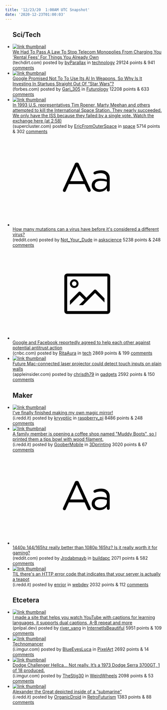 ```yaml
---
title: '12/23/20  1:00AM UTC Snapshot'
date: '2020-12-23T01:00:03'
---
```

<ul>
<h2>Sci/Tech</h2>

<li><a href='https://www.techdirt.com/articles/20201221/07075845926/we-had-to-pass-law-to-stop-telecom-monopolies-charging-you-rental-fees-things-you-already-own.shtml'><img src='https://b.thumbs.redditmedia.com/o7tNHbjq-9X9vBB9iuHtM22zS9K0TRxzU11GMjfilCc.jpg' alt='link thumbnail'></a><div><div class='linkTitle'><a href='https://www.techdirt.com/articles/20201221/07075845926/we-had-to-pass-law-to-stop-telecom-monopolies-charging-you-rental-fees-things-you-already-own.shtml'>We Had To Pass A Law To Stop Telecom Monopolies From Charging You 'Rental Fees' For Things You Already Own</a></div>(techdirt.com) posted by <a href='https://www.reddit.com/user/byParallax'>byParallax</a> in <a href='https://www.reddit.com/r/technology'>technology</a> 29124 points & 941 <a href='https://www.reddit.com/r/technology/comments/ki6vko/we_had_to_pass_a_law_to_stop_telecom_monopolies/'>comments</a></div></li>

<li><a href='https://www.forbes.com/sites/thomasbrewster/2020/12/22/google-promised-not-to-use-its-ai-in-weapons-so-why-is-alphabet-investing-in-ai-satellite-startups-with-military-contracts/?sh=515c4fc77595'><img src='https://b.thumbs.redditmedia.com/v92XAsuZsF3oAOe8ujIyC_eS7IXvmW9P6Ez6LqTSIuA.jpg' alt='link thumbnail'></a><div><div class='linkTitle'><a href='https://www.forbes.com/sites/thomasbrewster/2020/12/22/google-promised-not-to-use-its-ai-in-weapons-so-why-is-alphabet-investing-in-ai-satellite-startups-with-military-contracts/?sh=515c4fc77595'>Google Promised Not To To Use Its AI In Weapons, So Why Is It Investing In Startups Straight Out Of “Star Wars”?</a></div>(forbes.com) posted by <a href='https://www.reddit.com/user/Gari_305'>Gari_305</a> in <a href='https://www.reddit.com/r/Futurology'>Futurology</a> 12208 points & 633 <a href='https://www.reddit.com/r/Futurology/comments/ki4gek/google_promised_not_to_to_use_its_ai_in_weapons/'>comments</a></div></li>

<li><a href='https://www.supercluster.com/editorial/the-station'><img src='https://b.thumbs.redditmedia.com/M1ZlMmfcCFa69IYy1iEpvnFFi1Xxf_JusKFOdYoEgZs.jpg' alt='link thumbnail'></a><div><div class='linkTitle'><a href='https://www.supercluster.com/editorial/the-station'>In 1993 U.S. representatives Tim Roener, Marty Meehan and others attempted to kill the International Space Station. They nearly succeeded. We only have the ISS because they failed by a single vote. Watch the exchange here (at 2:58)</a></div>(supercluster.com) posted by <a href='https://www.reddit.com/user/EricFromOuterSpace'>EricFromOuterSpace</a> in <a href='https://www.reddit.com/r/space'>space</a> 5714 points & 302 <a href='https://www.reddit.com/r/space/comments/kicdra/in_1993_us_representatives_tim_roener_marty/'>comments</a></div></li>

<li><a href='https://www.reddit.com/r/askscience/comments/ki3lld/how_many_mutations_can_a_virus_have_before_its/'><svg version='1.1' viewBox='-34 -12 104 64' preserveAspectRatio='xMidYMid slice' xmlns='http://www.w3.org/2000/svg' xmlns:xlink='http://www.w3.org/1999/xlink'>
    <title>text link thumbnail</title>
    <path d='M12.19,8.84a1.45,1.45,0,0,0-1.4-1h-.12a1.46,1.46,0,0,0-1.42,1L1.14,26.56a1.29,1.29,0,0,0-.14.59,1,1,0,0,0,1,1,1.12,1.12,0,0,0,1.08-.77l2.08-4.65h11l2.08,4.59a1.24,1.24,0,0,0,1.12.83,1.08,1.08,0,0,0,1.08-1.08,1.64,1.64,0,0,0-.14-.57ZM6.08,20.71l4.59-10.22,4.6,10.22Z'>
    </path>
    <path d='M32.24,14.78A6.35,6.35,0,0,0,27.6,13.2a11.36,11.36,0,0,0-4.7,1,1,1,0,0,0-.58.89,1,1,0,0,0,.94.92,1.23,1.23,0,0,0,.39-.08,8.87,8.87,0,0,1,3.72-.81c2.7,0,4.28,1.33,4.28,3.92v.5a15.29,15.29,0,0,0-4.42-.61c-3.64,0-6.14,1.61-6.14,4.64v.05c0,2.95,2.7,4.48,5.37,4.48a6.29,6.29,0,0,0,5.19-2.48V26.9a1,1,0,0,0,1,1,1,1,0,0,0,1-1.06V19A5.71,5.71,0,0,0,32.24,14.78Zm-.56,7.7c0,2.28-2.17,3.89-4.81,3.89-1.94,0-3.61-1.06-3.61-2.86v-.06c0-1.8,1.5-3,4.2-3a15.2,15.2,0,0,1,4.22.61Z'>
    </path>
    </svg></a><div><div class='linkTitle'><a href='https://www.reddit.com/r/askscience/comments/ki3lld/how_many_mutations_can_a_virus_have_before_its/'>How many mutations can a virus have before it's considered a different virus?</a></div>(reddit.com) posted by <a href='https://www.reddit.com/user/Not_Your_Dude'>Not_Your_Dude</a> in <a href='https://www.reddit.com/r/askscience'>askscience</a> 5238 points & 248 <a href='https://www.reddit.com/r/askscience/comments/ki3lld/how_many_mutations_can_a_virus_have_before_its/'>comments</a></div></li>

<li><a href='https://www.cnbc.com/2020/12/22/google-facebook-agreed-to-team-up-in-antitrust-investigation.html'><svg version='1.1' viewBox='-34 -14 104 64' preserveAspectRatio='xMidYMid meet' xmlns='http://www.w3.org/2000/svg' xmlns:xlink='http://www.w3.org/1999/xlink'>
    <title>link thumbnail</title>
    <path d='M32,4H4A2,2,0,0,0,2,6V30a2,2,0,0,0,2,2H32a2,2,0,0,0,2-2V6A2,2,0,0,0,32,4ZM4,30V6H32V30Z'></path>
    <path d='M8.92,14a3,3,0,1,0-3-3A3,3,0,0,0,8.92,14Zm0-4.6A1.6,1.6,0,1,1,7.33,11,1.6,1.6,0,0,1,8.92,9.41Z'></path>
    <path d='M22.78,15.37l-5.4,5.4-4-4a1,1,0,0,0-1.41,0L5.92,22.9v2.83l6.79-6.79L16,22.18l-3.75,3.75H15l8.45-8.45L30,24V21.18l-5.81-5.81A1,1,0,0,0,22.78,15.37Z'></path>
    </svg></a><div><div class='linkTitle'><a href='https://www.cnbc.com/2020/12/22/google-facebook-agreed-to-team-up-in-antitrust-investigation.html'>Google and Facebook reportedly agreed to help each other against potential antitrust action</a></div>(cnbc.com) posted by <a href='https://www.reddit.com/user/RitaAura'>RitaAura</a> in <a href='https://www.reddit.com/r/tech'>tech</a> 2869 points & 199 <a href='https://www.reddit.com/r/tech/comments/ki3hbj/google_and_facebook_reportedly_agreed_to_help/'>comments</a></div></li>

<li><a href='https://appleinsider.com/articles/20/12/22/future-mac-connected-laser-projector-could-detect-touch-inputs-on-plain-walls'><img src='https://b.thumbs.redditmedia.com/3fZAn5EVyQ0Ofzc5oEMyOZ9QyMQrnr7pq3sRqwlFcoQ.jpg' alt='link thumbnail'></a><div><div class='linkTitle'><a href='https://appleinsider.com/articles/20/12/22/future-mac-connected-laser-projector-could-detect-touch-inputs-on-plain-walls'>Future Mac-connected laser projector could detect touch inputs on plain walls</a></div>(appleinsider.com) posted by <a href='https://www.reddit.com/user/chrisdh79'>chrisdh79</a> in <a href='https://www.reddit.com/r/gadgets'>gadgets</a> 2592 points & 150 <a href='https://www.reddit.com/r/gadgets/comments/ki81wx/future_macconnected_laser_projector_could_detect/'>comments</a></div></li>

<h2>Maker</h2>

<li><a href='https://i.redd.it/o4qptn481q661.jpg'><img src='https://b.thumbs.redditmedia.com/diI8TzEC78lKHKm_5_so-1BApEJZM6_M077ExaJNFkw.jpg' alt='link thumbnail'></a><div><div class='linkTitle'><a href='https://i.redd.it/o4qptn481q661.jpg'>I've finally finished making my own magic mirror!</a></div>(i.redd.it) posted by <a href='https://www.reddit.com/user/kryyptiic'>kryyptiic</a> in <a href='https://www.reddit.com/r/raspberry_pi'>raspberry_pi</a> 8486 points & 248 <a href='https://www.reddit.com/r/raspberry_pi/comments/ki3bkt/ive_finally_finished_making_my_own_magic_mirror/'>comments</a></div></li>

<li><a href='https://i.redd.it/yq74j0tjoq661.jpg'><img src='https://a.thumbs.redditmedia.com/VpqaMoxnIaViwBio1j9IrwdfQ1mDDBOuQ5C1W4G4zP0.jpg' alt='link thumbnail'></a><div><div class='linkTitle'><a href='https://i.redd.it/yq74j0tjoq661.jpg'>A family member is opening a coffee shop named "Muddy Boots", so I printed them a tips bowl with wood filament.</a></div>(i.redd.it) posted by <a href='https://www.reddit.com/user/GooberMobile'>GooberMobile</a> in <a href='https://www.reddit.com/r/3Dprinting'>3Dprinting</a> 3020 points & 67 <a href='https://www.reddit.com/r/3Dprinting/comments/ki56pn/a_family_member_is_opening_a_coffee_shop_named/'>comments</a></div></li>

<li><a href='https://www.reddit.com/r/buildapc/comments/ki8qom/1440p_144165hz_really_better_than_1080p_165hz_is/'><svg version='1.1' viewBox='-34 -12 104 64' preserveAspectRatio='xMidYMid slice' xmlns='http://www.w3.org/2000/svg' xmlns:xlink='http://www.w3.org/1999/xlink'>
    <title>text link thumbnail</title>
    <path d='M12.19,8.84a1.45,1.45,0,0,0-1.4-1h-.12a1.46,1.46,0,0,0-1.42,1L1.14,26.56a1.29,1.29,0,0,0-.14.59,1,1,0,0,0,1,1,1.12,1.12,0,0,0,1.08-.77l2.08-4.65h11l2.08,4.59a1.24,1.24,0,0,0,1.12.83,1.08,1.08,0,0,0,1.08-1.08,1.64,1.64,0,0,0-.14-.57ZM6.08,20.71l4.59-10.22,4.6,10.22Z'>
    </path>
    <path d='M32.24,14.78A6.35,6.35,0,0,0,27.6,13.2a11.36,11.36,0,0,0-4.7,1,1,1,0,0,0-.58.89,1,1,0,0,0,.94.92,1.23,1.23,0,0,0,.39-.08,8.87,8.87,0,0,1,3.72-.81c2.7,0,4.28,1.33,4.28,3.92v.5a15.29,15.29,0,0,0-4.42-.61c-3.64,0-6.14,1.61-6.14,4.64v.05c0,2.95,2.7,4.48,5.37,4.48a6.29,6.29,0,0,0,5.19-2.48V26.9a1,1,0,0,0,1,1,1,1,0,0,0,1-1.06V19A5.71,5.71,0,0,0,32.24,14.78Zm-.56,7.7c0,2.28-2.17,3.89-4.81,3.89-1.94,0-3.61-1.06-3.61-2.86v-.06c0-1.8,1.5-3,4.2-3a15.2,15.2,0,0,1,4.22.61Z'>
    </path>
    </svg></a><div><div class='linkTitle'><a href='https://www.reddit.com/r/buildapc/comments/ki8qom/1440p_144165hz_really_better_than_1080p_165hz_is/'>1440p 144/165hz really better than 1080p 165hz? Is it really worth it for gaming?</a></div>(reddit.com) posted by <a href='https://www.reddit.com/user/Jrodabmayb'>Jrodabmayb</a> in <a href='https://www.reddit.com/r/buildapc'>buildapc</a> 2071 points & 582 <a href='https://www.reddit.com/r/buildapc/comments/ki8qom/1440p_144165hz_really_better_than_1080p_165hz_is/'>comments</a></div></li>

<li><a href='https://i.redd.it/728aujf8tp661.png'><img src='https://a.thumbs.redditmedia.com/6QIshPYpbIWpvC8o6Dz5E9dih9WOVRgZ1RYiZIvc9L0.jpg' alt='link thumbnail'></a><div><div class='linkTitle'><a href='https://i.redd.it/728aujf8tp661.png'>TIL there's an HTTP error code that indicates that your server is actually a teapot</a></div>(i.redd.it) posted by <a href='https://www.reddit.com/user/enrjor'>enrjor</a> in <a href='https://www.reddit.com/r/webdev'>webdev</a> 2032 points & 112 <a href='https://www.reddit.com/r/webdev/comments/ki2r8k/til_theres_an_http_error_code_that_indicates_that/'>comments</a></div></li>

<h2>Etcetera</h2>

<li><a href='https://pnlpal.dev/captionz'><img src='https://b.thumbs.redditmedia.com/LJMPQpQL1cNIkXxmxsgXjK1sd6A97pOC02vab8xtEuY.jpg' alt='link thumbnail'></a><div><div class='linkTitle'><a href='https://pnlpal.dev/captionz'>I made a site that helps you watch YouTube with captions for learning languages, it supports dual captions, A-B repeat and more</a></div>(pnlpal.dev) posted by <a href='https://www.reddit.com/user/river_yang'>river_yang</a> in <a href='https://www.reddit.com/r/InternetIsBeautiful'>InternetIsBeautiful</a> 5951 points & 109 <a href='https://www.reddit.com/r/InternetIsBeautiful/comments/ki36mn/i_made_a_site_that_helps_you_watch_youtube_with/'>comments</a></div></li>

<li><a href='https://i.imgur.com/oGBali1.png'><img src='https://a.thumbs.redditmedia.com/zBxVfXrSK7YB-nFZGA4SvtsIjW2EMEDbMPzq7_mJPO8.jpg' alt='link thumbnail'></a><div><div class='linkTitle'><a href='https://i.imgur.com/oGBali1.png'>Technomancer</a></div>(i.imgur.com) posted by <a href='https://www.reddit.com/user/BlueEyesLuca'>BlueEyesLuca</a> in <a href='https://www.reddit.com/r/PixelArt'>PixelArt</a> 2692 points & 14 <a href='https://www.reddit.com/r/PixelArt/comments/ki4esb/technomancer/'>comments</a></div></li>

<li><a href='https://i.imgur.com/8lYC8hw.jpg'><img src='https://a.thumbs.redditmedia.com/Fc2gCGL65ifz3K2Javd3P6iP2gLvaN-VXJB-UhGeHM8.jpg' alt='link thumbnail'></a><div><div class='linkTitle'><a href='https://i.imgur.com/8lYC8hw.jpg'>Dodge Challenger Hellca... Not really. It’s a 1973 Dodge Serra 3700GT, 1 of 18 produced.</a></div>(i.imgur.com) posted by <a href='https://www.reddit.com/user/TheStig30'>TheStig30</a> in <a href='https://www.reddit.com/r/WeirdWheels'>WeirdWheels</a> 2098 points & 53 <a href='https://www.reddit.com/r/WeirdWheels/comments/khymsd/dodge_challenger_hellca_not_really_its_a_1973/'>comments</a></div></li>

<li><a href='https://i.redd.it/as6ltmmmlr661.jpg'><img src='https://a.thumbs.redditmedia.com/hP4lo2FZFUjhQzEtLIaCFhPCEDsasWlg32ou4SYGvw4.jpg' alt='link thumbnail'></a><div><div class='linkTitle'><a href='https://i.redd.it/as6ltmmmlr661.jpg'>Alexander the Great depicted inside of a “submarine”</a></div>(i.redd.it) posted by <a href='https://www.reddit.com/user/OrganicDroid'>OrganicDroid</a> in <a href='https://www.reddit.com/r/RetroFuturism'>RetroFuturism</a> 1383 points & 88 <a href='https://www.reddit.com/r/RetroFuturism/comments/ki8hzc/alexander_the_great_depicted_inside_of_a_submarine/'>comments</a></div></li>

</ul>
